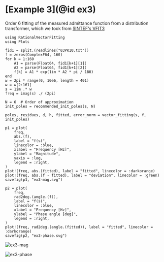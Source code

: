 # [Example 3](@id ex3)

Order 6 fitting of the measured admittance function from a distribution transformer,
which we took from [SINTEF's VFIT3](https://www.sintef.no/en/software/vector-fitting/downloads/vfit3/)

```@example ex3
using RationalVectorFitting
using Plots

fid1 = split.(readlines("03PK10.txt"))
f = zeros(ComplexF64, 160)
for k = 1:160
    A1 = parse(Float64, fid1[k+1][1])
    A2 = parse(Float64, fid1[k+1][2])
    f[k] = A1 * exp(1im * A2 * pi / 180)
end
w = 2pi * range(0, 10e6, length = 401)
w = w[2:161]
s = 1im .* w
freq = imag(s) ./ (2pi)

N = 6  # Order of approximation
init_poles = recommended_init_poles(s, N)

poles, residues, d, h, fitted, error_norm = vector_fitting(s, f, init_poles)

p1 = plot(
    freq,
    abs.(f),
    label = "f(s)",
    linecolor = :blue,
    xlabel = "Frequency [Hz]",
    ylabel = "Magnitude",
    yaxis = :log,
    legend = :right,
)
plot!(freq, abs.(fitted), label = "fitted", linecolor = :darkorange)
plot!(freq, abs.(f - fitted), label = "deviation", linecolor = :green)
savefig(p1, "ex3-mag.svg")

p2 = plot(
    freq,
    rad2deg.(angle.(f)),
    label = "f(s)",
    linecolor = :blue,
    xlabel = "Frequency [Hz]",
    ylabel = "Phase angle [deg]",
    legend = :right,
)
plot!(freq, rad2deg.(angle.(fitted)), label = "fitted", linecolor = :darkorange)
savefig(p2, "ex3-phase.svg")
```

![ex3-mag](ex3-mag.svg)

![ex3-phase](ex3-phase.svg)
